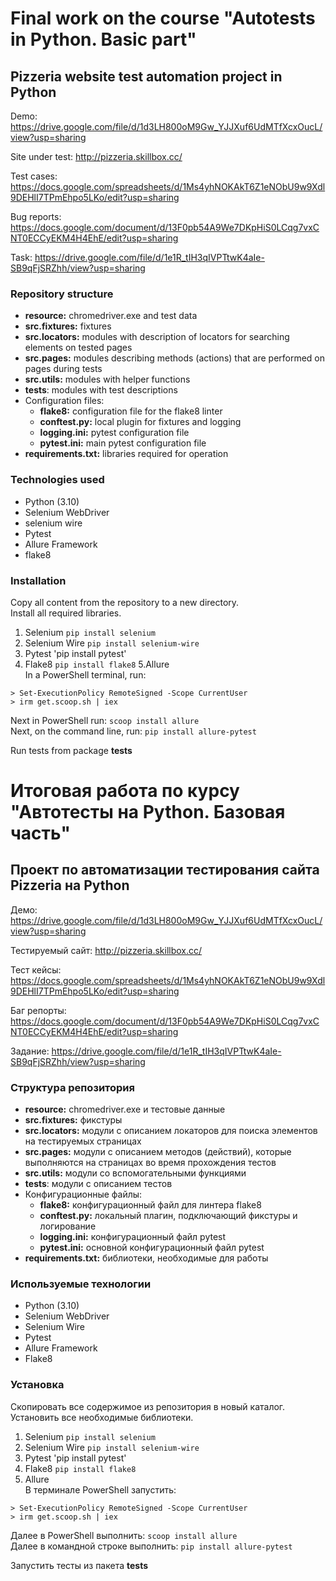 # Final work on the course "Autotests in Python. Basic part"
## Pizzeria website test automation project in Python


Demo: https://drive.google.com/file/d/1d3LH800oM9Gw_YJJXuf6UdMTfXcxOucL/view?usp=sharing

Site under test: http://pizzeria.skillbox.cc/ <br/>

Test cases: https://docs.google.com/spreadsheets/d/1Ms4yhNOKAkT6Z1eNObU9w9Xdl9DEHlI7TPmEhpo5LKo/edit?usp=sharing <br/>

Bug reports: https://docs.google.com/document/d/13F0pb54A9We7DKpHiS0LCqg7vxCNT0ECCyEKM4H4EhE/edit?usp=sharing <br/>

Task: https://drive.google.com/file/d/1e1R_tIH3qIVPTtwK4aIe-SB9qFjSRZhh/view?usp=sharing

### Repository structure

* **resource:** chromedriver.exe and test data
* **src.fixtures:** fixtures
* **src.locators:** modules with description of locators for searching elements on tested pages
* **src.pages:** modules describing methods (actions) that are performed on pages during tests
* **src.utils:** modules with helper functions
* **tests**: modules with test descriptions
* Configuration files:
   * **flake8:** configuration file for the flake8 linter
   * **conftest.py:** local plugin for fixtures and logging
   * **logging.ini:** pytest configuration file
   * **pytest.ini:** main pytest configuration file
* **requirements.txt:** libraries required for operation

### Technologies used

* Python (3.10)
* Selenium WebDriver
* selenium wire
* Pytest
* Allure Framework
* flake8

### Installation
Copy all content from the repository to a new directory.<br/>
Install all required libraries.
1. Selenium `pip install selenium`
2. Selenium Wire `pip install selenium-wire`
3. Pytest 'pip install pytest'
4. Flake8 `pip install flake8`
5.Allure <br/>
In a PowerShell terminal, run:
```command line
> Set-ExecutionPolicy RemoteSigned -Scope CurrentUser
> irm get.scoop.sh | iex
```
Next in PowerShell run:
`scoop install allure`<br/>
Next, on the command line, run: `pip install allure-pytest`

Run tests from package **tests**






# Итоговая работа по курсу "Автотесты на Python. Базовая часть"
## Проект по автоматизации тестирования сайта Pizzeria на Python


Демо: https://drive.google.com/file/d/1d3LH800oM9Gw_YJJXuf6UdMTfXcxOucL/view?usp=sharing

Тестируемый сайт: http://pizzeria.skillbox.cc/ <br/>

Тест кейсы: https://docs.google.com/spreadsheets/d/1Ms4yhNOKAkT6Z1eNObU9w9Xdl9DEHlI7TPmEhpo5LKo/edit?usp=sharing <br/>

Баг репорты: https://docs.google.com/document/d/13F0pb54A9We7DKpHiS0LCqg7vxCNT0ECCyEKM4H4EhE/edit?usp=sharing <br/>

Задание: https://drive.google.com/file/d/1e1R_tIH3qIVPTtwK4aIe-SB9qFjSRZhh/view?usp=sharing


### Структура репозитория

* **resource:** chromedriver.exe и тестовые данные
* **src.fixtures:** фикстуры
* **src.locators:** модули с описанием локаторов для поиска элементов на тестируемых страницах
* **src.pages:** модули с описанием методов (действий), которые выполняются на страницах во время прохождения тестов
* **src.utils:** модули со вспомогательными функциями
* **tests**: модули с описанием тестов
* Конфигурационные файлы:
  * **flake8:** конфигурационный файл для линтера flake8
  * **conftest.py:** локальный плагин, подключающий фикстуры и логирование
  * **logging.ini:** конфигурационный файл pytest
  * **pytest.ini:** основной конфигурационный файл pytest
* **requirements.txt:** библиотеки, необходимые для работы

### Используемые технологии

* Python (3.10)
* Selenium WebDriver
* Selenium Wire
* Pytest
* Allure Framework
* Flake8

### Установка
Скопировать все содержимое из репозитория в новый каталог.<br/>
Установить все необходимые библиотеки.
1. Selenium `pip install selenium`
2. Selenium Wire `pip install selenium-wire`
3. Pytest 'pip install pytest' 
4. Flake8 `pip install flake8`
5. Allure <br/>
В терминале PowerShell запустить:
```commandline
> Set-ExecutionPolicy RemoteSigned -Scope CurrentUser 
> irm get.scoop.sh | iex
```
Далее в PowerShell выполнить:
`scoop install allure`<br/>
Далее в командной строке выполнить: `pip install allure-pytest`

Запустить тесты из пакета **tests**
